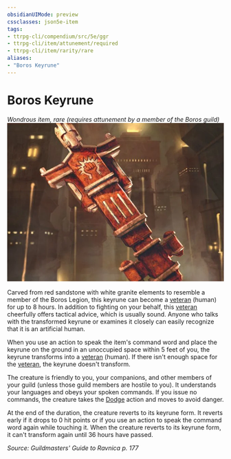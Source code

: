 ```yaml
---
obsidianUIMode: preview
cssclasses: json5e-item
tags:
- ttrpg-cli/compendium/src/5e/ggr
- ttrpg-cli/item/attunement/required
- ttrpg-cli/item/rarity/rare
aliases: 
- "Boros Keyrune"
---
```

# Boros Keyrune
*Wondrous item, rare (requires attunement by a member of the Boros guild)*  
![](Інструменти%20ДМ/CLI/items/img/boros-keyrune.webp#right)


Carved from red sandstone with white granite elements to resemble a member of the Boros Legion, this keyrune can become a [veteran](Інструменти%20ДМ/CLI/bestiary/humanoid/warrior-veteran-xmm.md) (human) for up to 8 hours. In addition to fighting on your behalf, this [veteran](Інструменти%20ДМ/CLI/bestiary/humanoid/warrior-veteran-xmm.md) cheerfully offers tactical advice, which is usually sound. Anyone who talks with the transformed keyrune or examines it closely can easily recognize that it is an artificial human.

When you use an action to speak the item's command word and place the keyrune on the ground in an unoccupied space within 5 feet of you, the keyrune transforms into a [veteran](Інструменти%20ДМ/CLI/bestiary/humanoid/warrior-veteran-xmm.md) (human). If there isn't enough space for the [veteran](Інструменти%20ДМ/CLI/bestiary/humanoid/warrior-veteran-xmm.md), the keyrune doesn't transform.

The creature is friendly to you, your companions, and other members of your guild (unless those guild members are hostile to you). It understands your languages and obeys your spoken commands. If you issue no commands, the creature takes the [Dodge](Інструменти%20ДМ/CLI/rules/actions.md#Dodge) action and moves to avoid danger.

At the end of the duration, the creature reverts to its keyrune form. It reverts early if it drops to 0 hit points or if you use an action to speak the command word again while touching it. When the creature reverts to its keyrune form, it can't transform again until 36 hours have passed.

*Source: Guildmasters' Guide to Ravnica p. 177*